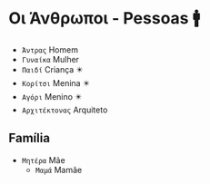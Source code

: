 # Οι Άνθρωποι - Pessoas 🚹

-   `Άντρας` Homem
-   `Γυναίκα` Mulher
-   `Παιδί` Criança ✴️
-   `Κορίτσι` Menina ✴️
-   `Αγόρι` Menino ✴️
-   `Αρχιτέκτονας` Arquiteto

## Família

-   `Μητέρα` Mãe
    -   `Μαμά` Mamãe

